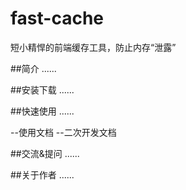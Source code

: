 # fast-cache
短小精悍的前端缓存工具，防止内存“泄露”

##简介
......

##安装下载
......

##快速使用
......

--使用文档
--二次开发文档

##交流&提问
......

##关于作者
......
